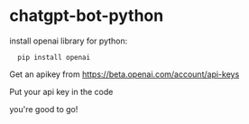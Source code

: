 # chatgpt-bot-python
install openai library for python:


```
  pip install openai
```



Get an apikey from https://beta.openai.com/account/api-keys


Put your api key in the code


you're good to go!
